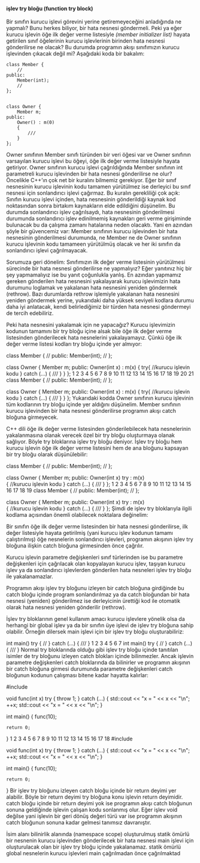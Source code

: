 #### işlev try bloğu (function try block)

Bir sınıfın kurucu işlevi görevini yerine getiremeyeceğini anladığında ne yapmalı? Bunu herkes biliyor, bir hata nesnesi göndermeli. 
Peki ya eğer kurucu işlevin  öğe ilk değer verme listesiyle _(member initializer list)_ hayata getirilen sınıf öğelerinin kurucu işlevlerinin birinden hata nesnesi 
gönderilirse ne olacak? 
Bu durumda programın akışı sınıfımızın kurucu işlevinden çıkacak değil mi? Aşağıdaki koda bir bakalım:
```
class Member {
	//
public:
	Member(int);
	//
};


class Owner {
	Member m;
public:
	Owner() : m(0) 
	{
		///
	}
};
```
Owner sınıfının Member sınıfı türünden bir veri öğesi var ve Owner sınıfının varsayılan kurucu işlevi bu öğeyi, öğe ilk değer verme listesiyle hayata getiriyor. Owner sınıfının kurucu işlevi çağrıldığında Member sınıfının int parametreli kurucu işlevinden bir hata nesnesi gönderilirse ne olur? Öncelikle C++’ın çok net bir kuralını bilmemiz gerekiyor. Eğer bir sınıf nesnesinin kurucu işlevinin kodu tamamen yürütülmez ise derleyici bu sınıf nesnesi için sonlandırıcı işlevi çağırmaz. Bu kuralın gerekliliği çok açık: Sınıfın kurucu işlevi içinden, hata nesnesinin gönderildiği kaynak kod noktasından sonra birtakım kaynakların elde edildiğini düşünelim. Bu durumda sonlandırıcı işlev çağrılsaydı, hata nesnesinin gönderilmesi durumunda  sonlandırıcı işlev edinilmemiş kaynakları geri verme girişiminde bulunacak bu da  çalışma zamanı hatalarına neden olacaktı. Yani en azından şöyle bir güvencemiz var: Member sınıfının kurucu işlevinden bir hata nesnesinin gönderilmesi durumunda, ne Member ne de Owner sınıfının kurucu işlevinin kodu tamameen yürütülmüş olacak ve her iki sınıfın da sonlandırıcı işlevi çağrılmayacak.

Sorumuza geri dönelim: Sınıfımızın ilk değer verme listesinin yürütülmesi sürecinde bir hata nesnesi gönderilirse ne yapmalıyız? Eğer yanıtınız hiç bir şey yapmamalıyız ise bu yanıt çoğunlukla yanlış. En azından yapmamız gereken gönderilen hata nesnesini yakalayarak kurucu işlevimizin hata durumunu loglamak ve yakalanan hata nesnesini yeniden göndermek (rethrow). Bazı durumlarda rethrow işlemiyle yakalanan hata nesnesini yeniden göndermek yerine, yukarıdaki daha yüksek seviyeli kodlara durumu daha iyi anlatacak, kendi belirlediğimiz bir türden hata nesnesi göndermeyi de tercih edebiliriz.

Peki hata nesnesini yakalamak için ne yapacağız? Kurucu işlevimizin kodunun tamamını bir try bloğu içine alsak bile öğe ilk değer verme listesinden gönderilecek hata nesnelerini yakalayamayız. Çünkü öğe ilk değer verme listesi kodları try bloğu içinde yer almıyor:

class Member {
	//
public:
	Member(int);
	//
};


class Owner {
	Member m;
public:
	Owner(int x) : m(x) 
	{
		try{
			//kurucu işlevin kodu
		}
		catch (...) {
			///
		}
	}
};
1
2
3
4
5
6
7
8
9
10
11
12
13
14
15
16
17
18
19
20
21
class Member {
	//
public:
	Member(int);
	//
};
 
 
class Owner {
	Member m;
public:
	Owner(int x) : m(x) 
	{
		try{
			//kurucu işlevin kodu
		}
		catch (...) {
			///
		}
	}
};
Yukarıdaki kodda Owner sınıfının kurucu işlevinin tüm kodlarının try bloğu içinde yer aldığını düşünelim. Member sınıfının kurucu işlevinden bir hata nesnesi gönderilirse programın akışı catch bloğuna girmeyecek.

C++ dili öğe ilk değer verme listesinden gönderilebilecek hata nesnelerinin yakalanmasına olanak verecek özel bir try bloğu oluşturmaya olanak sağlıyor.  Böyle try bloklarına işlev try bloğu deniyor. İşlev try bloğu hem kurucu işlevin öğe ilk değer verme listesini hem de ana bloğunu kapsayan bir try bloğu olarak düşünülebilir:

class Member {
	//
public:
	Member(int);
	//
};


class Owner {
	Member m;
public:
	Owner(int x) try : m(x)  
	{
		//kurucu işlevin kodu
	}
	catch (...) {
		///
	}
};
1
2
3
4
5
6
7
8
9
10
11
12
13
14
15
16
17
18
19
class Member {
	//
public:
	Member(int);
	//
};
 
 
class Owner {
	Member m;
public:
	Owner(int x) try : m(x)  
	{
		//kurucu işlevin kodu
	}
	catch (...) {
		///
	}
};
Şimdi de işlev try bloklarıyla ilgili kodlama açısından önemli olabilecek noktalara değinelim:

Bir sınıfın öğe ilk değer verme listesinden bir hata nesnesi gönderilirse, ilk değer listesiyle hayata getirilmiş (yani kurucu işlev kodunun tamamı çalıştırılmış) öğe nesnelerin sonlandırıcı işlevleri, programın akışının işlev try bloğuna ilişkin catch bloğuna girmesinden önce çağrılır.

Kurucu işlevin parametre değişkenleri sınıf türlerinden ise bu parametre değişkenleri için çağrılacak olan kopyalayan kurucu işlev, taşıyan kurucu işlev ya da sonlandırıcı işlevlerden gönderilen hata nesneleri işlev try bloğu ile yakalanamazlar.

Programın akışı işlev try bloğunu izleyen bir catch bloğuna girdiğinde bu catch bloğu içinde program sonlandırılmaz ya da catch bloğundan bir hata nesnesi (yeniden) gönderilmez ise derleyicinin ürettiği kod ile otomatik olarak hata nesnesi yeniden gönderilir (rethrow).

İşlev try bloklarının genel kullanım amacı kurucu işlevlere yönelik olsa da herhangi bir global işlev ya da bir sınıfın üye işlevi de işlev try bloğuna sahip olabilir. Örneğin dilersek main işlevi için bir işlev try bloğu oluşturabiliriz:

int main() 
try {
	//
}
catch (...) {
	///
}
1
2
3
4
5
6
7
int main() 
try {
	//
}
catch (...) {
	///
}
Normal try bloklarında olduğu gibi işlev try bloğu içinde tanıtılan isimler de try bloğunu izleyen catch blokları içinde bilinmezler. Ancak işlevin parametre değişkenleri catch bloklarında da bilinirler ve  programın  akışının bir catch bloğuna girmesi durumunda parametre değişkenleri catch bloğunun kodunun çalışması bitene kadar hayatta kalırlar:

#include <iostream>

void func(int x)
try {
	throw 1;
}
catch (...) {
	std::cout << "x = " << x << "\n";
	++x;
	std::cout << "x = " << x << "\n";
}

int main()
{
	func(10);

	return 0;
}
1
2
3
4
5
6
7
8
9
10
11
12
13
14
15
16
17
18
#include <iostream>
 
void func(int x)
try {
	throw 1;
}
catch (...) {
	std::cout << "x = " << x << "\n";
	++x;
	std::cout << "x = " << x << "\n";
}
 
int main()
{
	func(10);
 
	return 0;
}
Bir işlev try bloğunu izleyen catch bloğu içinde bir return deyimi yer alabilir. Böyle bir return deyimi try bloğuna konu işlevin return deyimidir. catch bloğu içinde bir return deyimi yok ise programın akışı catch bloğunun sonuna geldiğinde işlevin çalışan kodu sonlanmış olur. Eğer işlev void değilse yani işlevin bir geri dönüş değeri türü var ise programın akışının catch bloğunun sonuna kadar gelmesi tanımsız davranıştır.

İsim alanı bilinirlik alanında (namespace scope) oluşturulmuş statik ömürlü bir nesnenin kurucu işlevinden gönderilecek bir hata nesnesi main işlevi için oluşturulacak olan bir işlev try bloğu içinde yakalanamaz. statik ömürlü global nesnelerin kurucu işlevleri main çağrılmadan önce çağrılmaktad

